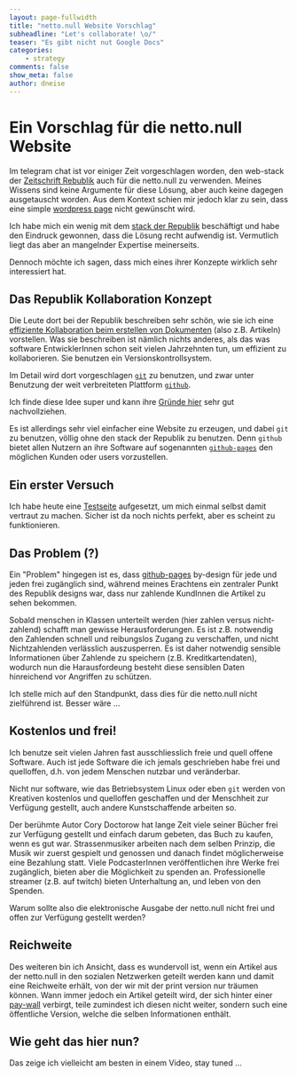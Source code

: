 ```yaml
---
layout: page-fullwidth
title: "netto.null Website Vorschlag"
subheadline: "Let's collaborate! \o/"
teaser: "Es gibt nicht nut Google Docs"
categories:
    - strategy
comments: false
show_meta: false
author: dneise
---
```


# Ein Vorschlag für die netto.null Website

Im telegram chat ist vor einiger Zeit vorgeschlagen worden, den web-stack der [Zeitschrift Rebublik](https://www.republik.ch/) auch für die netto.null zu verwenden.
Meines Wissens sind keine Argumente für diese Lösung, aber auch keine dagegen ausgetauscht worden. Aus dem Kontext schien mir jedoch klar zu sein, dass eine simple [wordpress page](https://de-ch.wordpress.org/) nicht gewünscht wird.

Ich habe mich ein wenig mit dem [stack der Republik](https://github.com/orbiting) beschäftigt und habe den Eindruck gewonnen, dass die Lösung recht aufwendig ist. Vermutlich liegt das aber an mangelnder Expertise meinerseits.

Dennoch möchte ich sagen, dass mich eines ihrer Konzepte wirklich sehr interessiert hat.

## Das Republik Kollaboration Konzept

Die Leute dort bei der Republik beschreiben sehr schön, wie sie ich eine [effiziente Kollaboration beim erstellen von Dokumenten][1] (also z.B. Artikeln) vorstellen.
Was sie beschreiben ist nämlich nichts anderes, als das was software EntwicklerInnen schon seit vielen Jahrzehnten tun, um effizient zu kollaborieren. Sie benutzen ein Versionskontrollsystem.

Im Detail wird dort vorgeschlagen [`git`][2] zu benutzen, und zwar unter Benutzung der
weit verbreiteten Plattform [`github`][3].

Ich finde diese Idee super und kann ihre [Gründe hier][1] sehr gut nachvollziehen.

Es ist allerdings sehr viel einfacher eine Website zu erzeugen, und dabei `git` zu benutzen, völlig ohne den stack der Republik zu benutzen. Denn `github` bietet allen Nutzern an ihre Software auf sogenannten [`github-pages`][5] den möglichen Kunden oder users vorzustellen.


## Ein erster Versuch

Ich habe heute eine [Testseite][4] aufgesetzt, um mich einmal selbst damit vertraut zu machen.
Sicher ist da noch nichts perfekt, aber es scheint zu funktionieren.

## Das Problem (?)
Ein "Problem" hingegen ist es, dass [github-pages][5] by-design für jede und jeden frei zugänglich sind, während meines Erachtens ein zentraler Punkt des Republik designs war, dass nur zahlende KundInnen die Artikel zu sehen bekommen.

Sobald menschen in Klassen unterteilt werden (hier zahlen versus nicht-zahlend) schafft man gewisse Herausforderungen. Es ist z.B. notwendig den Zahlenden schnell und reibungslos Zugang zu verschaffen, und nicht Nichtzahlenden verlässlich auszusperren. Es ist daher notwendig sensible Informationen über Zahlende zu speichern (z.B. Kreditkartendaten), wodurch nun die Harausfordeung besteht diese sensiblen Daten hinreichend vor Angriffen zu schützen.

Ich stelle mich auf den Standpunkt, dass dies für die netto.null nicht zielführend ist.
Besser wäre ...

## Kostenlos und frei!

Ich benutze seit vielen Jahren fast ausschliesslich freie und quell offene Software.
Auch ist jede Software die ich jemals geschrieben habe frei und quelloffen, d.h. von jedem Menschen nutzbar und veränderbar.

Nicht nur software, wie das Betriebsystem Linux oder eben `git` werden von Kreativen kostenlos und quelloffen geschaffen und der Menschheit zur Verfügung gestellt, auch andere Kunstschaffende arbeiten so.

Der berühmte Autor Cory Doctorow hat lange Zeit viele seiner Bücher frei zur Verfügung gestellt und einfach darum gebeten, das Buch zu kaufen, wenn es gut war. Strassenmusiker arbeiten nach dem selben Prinzip, die Musik wir zuerst gespielt und genossen und danach findet möglicherweise eine Bezahlung statt. Viele PodcasterInnen veröffentlichen ihre Werke frei zugänglich, bieten aber die Möglichkeit zu spenden an. Professionelle streamer (z.B. auf twitch) bieten Unterhaltung an, und leben von den Spenden.

Warum sollte also die elektronische Ausgabe der netto.null nicht frei und offen zur Verfügung gestellt werden?


## Reichweite

Des weiteren bin ich Ansicht, dass es wundervoll ist, wenn ein Artikel aus der netto.null in den sozialen Netzwerken geteilt werden kann und damit eine Reichweite erhält, von der wir mit der print version nur träumen können. Wann immer jedoch ein Artikel geteilt wird, der sich hinter einer [pay-wall][6] verbirgt, teile zumindest ich diesen nicht weiter, sondern such eine öffentliche Version, welche die selben Informationen enthält.

## Wie geht das hier nun?

Das zeige ich vielleicht am besten in einem Video, stay tuned ...


[1]: https://github.com/orbiting/docs/blob/dbbd0dc5a26d9cf501c1c57e2bed143f3d3e21f6/concept/cms/plan.md#collaborating-on-documents
[2]: https://de.wikipedia.org/wiki/Git
[3]: https://github.com/
[4]: https://dominikneise.github.io
[5]: https://pages.github.com/
[6]: https://de.wikipedia.org/wiki/Paywall
